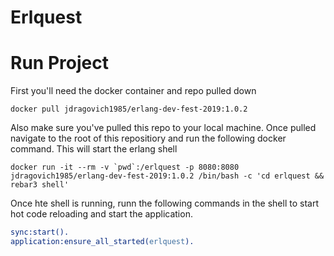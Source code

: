 # Erlquest

# Run Project
First you'll need the docker container and repo pulled down

```
docker pull jdragovich1985/erlang-dev-fest-2019:1.0.2
```
Also make sure you've pulled this repo to your local machine. Once pulled navigate to the root of this repositiory and run the following docker command. This will start the erlang shell

```
docker run -it --rm -v `pwd`:/erlquest -p 8080:8080 jdragovich1985/erlang-dev-fest-2019:1.0.2 /bin/bash -c 'cd erlquest && rebar3 shell'
```

Once hte shell is running, runn the following commands in the shell to start hot code reloading and start the application. 

```erlang
sync:start().
application:ensure_all_started(erlquest).
```
